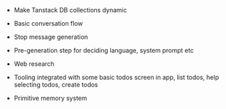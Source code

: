 - Make Tanstack DB collections dynamic

- Basic conversation flow
- Stop message generation
- Pre-generation step for deciding language, system prompt etc
- Web research
- Tooling integrated with some basic todos screen in app, list todos, help selecting todos, create todos
- Primitive memory system
